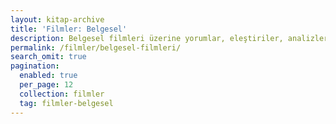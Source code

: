 ```yaml
---
layout: kitap-archive
title: 'Filmler: Belgesel'
description: Belgesel filmleri üzerine yorumlar, eleştiriler, analizler
permalink: /filmler/belgesel-filmleri/
search_omit: true
pagination: 
  enabled: true
  per_page: 12
  collection: filmler
  tag: filmler-belgesel
---
```


